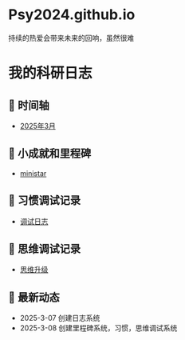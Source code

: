 # Psy2024.github.io
持续的热爱会带来未来的回响，虽然很难
# 我的科研日志

## 📅 时间轴
- [2025年3月](2025-3-07.md)


## 🎯 小成就和里程碑
- [ministar](mind.md)


## 🌱 习惯调试记录
- [调试日志](习惯调试.md)

## 🧠 思维调试记录
 - [思维升级](思维升级.md)
## 📌 最新动态
- 2025-3-07 创建日志系统
- 2025-3-08 创建里程碑系统，习惯，思维调试系统
  
